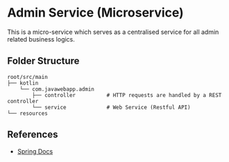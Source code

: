 # Admin Service  (Microservice)

This is a micro-service which serves as a centralised service for all admin related business logics.

## Folder Structure

```
root/src/main
├── kotlin
    └── com.javawebapp.admin
        ├── controller          # HTTP requests are handled by a REST controller
        └── service             # Web Service (Restful API)
└── resources                 
```

## References
- [Spring Docs](HELP.md)
